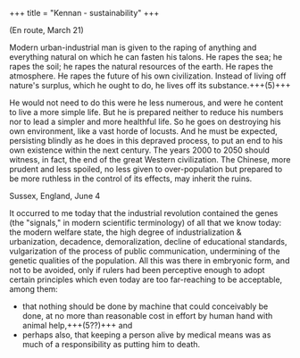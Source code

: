 +++
title = "Kennan - sustainability"
+++

(En route, March 21)

Modern urban-industrial man is given to the raping of anything and everything natural on which he can fasten his talons. He rapes the sea; he rapes the soil; he rapes the natural resources of the earth. He rapes the atmosphere. He rapes the future of his own civilization. Instead of living off nature's surplus, which he ought to do, he lives off its substance.+++(5)+++ 

He would not need to do this were he less numerous, and were he content to live a more simple life. But he is prepared neither to reduce his numbers nor to lead a simpler and more healthful life. So he goes on destroying his own environment, like a vast horde of locusts. And he must be expected, persisting blindly as he does in this depraved process, to put an end to his own existence within the next century. The years 2000 to 2050 should witness, in fact, the end of the great Western civilization. The Chinese, more prudent and less spoiled, no less given to over-population but prepared to be more ruthless in the control of its effects, may inherit the ruins.

Sussex, England, June 4

It occurred to me today that the industrial revolution contained the genes (the "signals," in modern scientific terminology) of all that we know today: the modern welfare state, the high degree of industrialization & urbanization, decadence, demoralization, decline of educational standards, vulgarization of the process of public communication, undermining of the genetic qualities of the population. All this was there in embryonic form, and not to be avoided, only if rulers had been perceptive enough to adopt certain principles which even today are too far-reaching to be acceptable, among them: 

- that nothing should be done by machine that could conceivably be done, at no more than reasonable cost in effort by human hand with animal help,+++(5??)+++ and 
- perhaps also, that keeping a person alive by medical means was as much of a responsibility as putting him to death.

